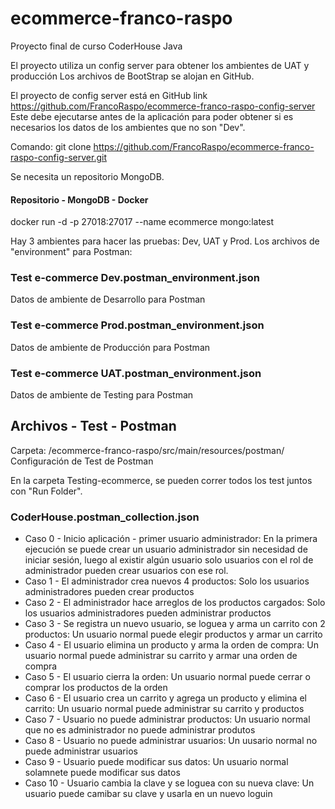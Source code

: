 # ecommerce-franco-raspo
Proyecto final de curso CoderHouse Java

El proyecto utiliza un config server para obtener los ambientes de UAT y producción
Los archivos de BootStrap se alojan en GitHub.


El proyecto de config server está en GitHub link https://github.com/FrancoRaspo/ecommerce-franco-raspo-config-server
Este debe ejecutarse antes de la aplicación para poder obtener si es necesarios los datos de los ambientes que no son "Dev".

Comando: git clone https://github.com/FrancoRaspo/ecommerce-franco-raspo-config-server.git

Se necesita un repositorio MongoDB.

#### Repositorio - MongoDB - Docker
docker run -d -p 27018:27017 --name ecommerce mongo:latest

Hay 3 ambientes para hacer las pruebas: Dev, UAT y Prod.
Los archivos de "environment" para Postman:

### Test e-commerce Dev.postman_environment.json
Datos de ambiente de Desarrollo para Postman

### Test e-commerce Prod.postman_environment.json
Datos de ambiente de Producción para Postman

### Test e-commerce UAT.postman_environment.json
Datos de ambiente de Testing para Postman

## Archivos - Test - Postman
Carpeta: /ecommerce-franco-raspo/src/main/resources/postman/
Configuración de Test de Postman

En la carpeta Testing-ecommerce, se pueden correr todos los test juntos con "Run Folder".


### CoderHouse.postman_collection.json
* Caso 0 - Inicio aplicación - primer usuario administrador: 
  En la primera ejecución se puede crear un usuario administrador sin necesidad de iniciar sesión,
  luego al existir algún usuario solo usuarios con el rol de administrador pueden crear usuarios con ese rol.
* Caso 1 - El administrador crea nuevos 4 productos: 
  Solo los usuarios administradores pueden crear productos
* Caso 2 - El administrador hace arreglos de los productos cargados: 
  Solo los usuarios administradores pueden administrar productos
* Caso 3 - Se registra un nuevo usuario, se loguea y arma un carrito con 2 productos: 
  Un usuario normal puede elegir productos y armar un carrito
* Caso 4 - El usuario elimina un producto y arma la orden de compra: 
  Un usuario normal puede administrar su carrito y armar una orden de compra
* Caso 5 - El usuario cierra la orden: 
  Un usuario normal puede cerrar o comprar los productos de la orden
* Caso 6 - El usuario crea un carrito y agrega un producto y elimina el carrito: 
  Un usuario normal puede administrar su carrito y productos
* Caso 7 - Usuario no puede administrar productos: 
  Un usuario normal que no es administrador no puede administrar produtos
* Caso 8 - Usuario no puede administrar usuarios: 
  Un uusario normal no puede administrar usuarios
* Caso 9 - Usuario puede modificar sus datos: 
  Un usuario normal solamnete puede modificar sus datos
* Caso 10 - Usuario cambia la clave y se loguea con su nueva clave: 
  Un usuario puede camibar su clave y usarla en un nuevo loguin

